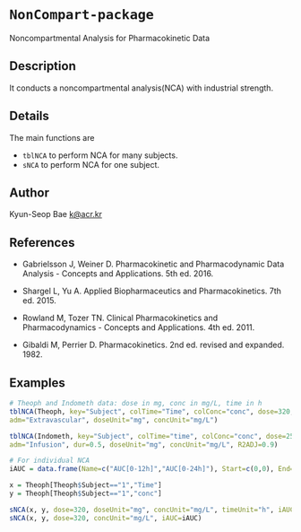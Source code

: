 # `NonCompart-package`

Noncompartmental Analysis for Pharmacokinetic Data


## Description

It conducts a noncompartmental analysis(NCA) with industrial strength.


## Details

The main functions are 

- `tblNCA` to perform NCA for many subjects. 
- `sNCA` to perform NCA for one subject.


## Author

Kyun-Seop Bae <k@acr.kr>


## References

*  Gabrielsson J, Weiner D. Pharmacokinetic and Pharmacodynamic Data Analysis - Concepts and Applications. 5th ed. 2016. 

*  Shargel L, Yu A. Applied Biopharmaceutics and Pharmacokinetics. 7th ed. 2015. 

*  Rowland M, Tozer TN. Clinical Pharmacokinetics and Pharmacodynamics - Concepts and Applications. 4th ed. 2011. 

*  Gibaldi M, Perrier D. Pharmacokinetics. 2nd ed. revised and expanded. 1982.


## Examples

```r
# Theoph and Indometh data: dose in mg, conc in mg/L, time in h
tblNCA(Theoph, key="Subject", colTime="Time", colConc="conc", dose=320,
adm="Extravascular", doseUnit="mg", concUnit="mg/L")

tblNCA(Indometh, key="Subject", colTime="time", colConc="conc", dose=25,
adm="Infusion", dur=0.5, doseUnit="mg", concUnit="mg/L", R2ADJ=0.9)

# For individual NCA
iAUC = data.frame(Name=c("AUC[0-12h]","AUC[0-24h]"), Start=c(0,0), End=c(12,24)) ; iAUC

x = Theoph[Theoph$Subject=="1","Time"]
y = Theoph[Theoph$Subject=="1","conc"]

sNCA(x, y, dose=320, doseUnit="mg", concUnit="mg/L", timeUnit="h", iAUC=iAUC)
sNCA(x, y, dose=320, concUnit="mg/L", iAUC=iAUC)
```


